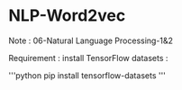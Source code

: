 # NLP-Word2vec

Note : 06-Natural Language Processing-1&2

Requirement : install TensorFlow datasets :

'''python
pip install tensorflow-datasets
'''
